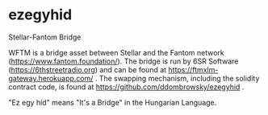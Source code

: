 # ezegyhid
Stellar-Fantom Bridge

WFTM is a bridge asset between Stellar and the Fantom network
(https://www.fantom.foundation/).  The bridge is run by 6SR Software
(https://6thstreetradio.org) and can be found at
https://ftmxlm-gateway.herokuapp.com/ . The swapping mechanism,
including the solidity contract code, is found at
https://github.com/ddombrowsky/ezegyhid .

"Ez egy híd" means "It's a Bridge" in the Hungarian Language.
